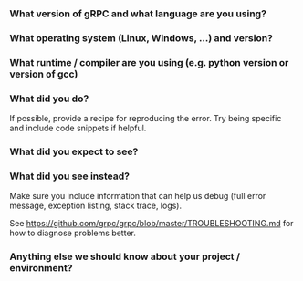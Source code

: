 <!--

This form is for bug reports and feature requests ONLY!
For general questions and troubleshooting, please ask/look for answers here:
- grpc.io mailing list: https://groups.google.com/forum/#!forum/grpc-io
- StackOverflow, with "grpc" tag: http://stackoverflow.com/questions/tagged/grpc

Issues specific to *grpc-java*, *grpc-go*, *grpc-node*, *grpc-dart*, *grpc-web* should be created in the repository they belong to (e.g. https://github.com/grpc/grpc-LANGUAGE/issues/new)
-->
 
### What version of gRPC and what language are you using?
 
 
### What operating system (Linux, Windows, …) and version?
 
 
### What runtime / compiler are you using (e.g. python version or version of gcc)
 
 
### What did you do?
If possible, provide a recipe for reproducing the error. Try being specific and include code snippets if helpful.
 
### What did you expect to see?
 
 
### What did you see instead?
 
Make sure you include information that can help us debug (full error message, exception listing, stack trace, logs).

See https://github.com/grpc/grpc/blob/master/TROUBLESHOOTING.md for how to diagnose problems better.
 
### Anything else we should know about your project / environment?

